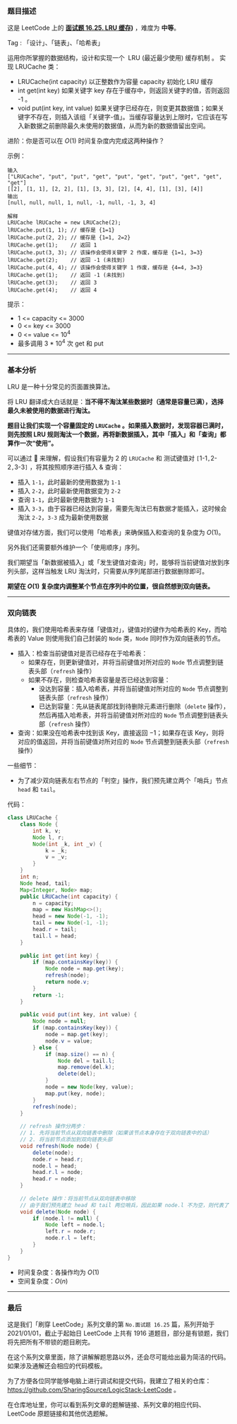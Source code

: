 ### 题目描述

这是 LeetCode 上的 **[面试题 16.25. LRU 缓存](https://leetcode-cn.com/problems/lru-cache-lcci/solution/gong-shui-san-xie-she-ji-shu-ju-jie-gou-k0iwg/))** ，难度为 **中等**。

Tag : 「设计」、「链表」、「哈希表」




运用你所掌握的数据结构，设计和实现一个  LRU (最近最少使用) 缓存机制 。
实现 LRUCache 类：

* LRUCache(int capacity) 以正整数作为容量 capacity 初始化 LRU 缓存
* int get(int key) 如果关键字 key 存在于缓存中，则返回关键字的值，否则返回 -1 。
* void put(int key, int value) 如果关键字已经存在，则变更其数据值；如果关键字不存在，则插入该组「关键字-值」。当缓存容量达到上限时，它应该在写入新数据之前删除最久未使用的数据值，从而为新的数据值留出空间。

进阶：你是否可以在 $O(1)$ 时间复杂度内完成这两种操作？

示例：
```
输入
["LRUCache", "put", "put", "get", "put", "get", "put", "get", "get", "get"]
[[2], [1, 1], [2, 2], [1], [3, 3], [2], [4, 4], [1], [3], [4]]
输出
[null, null, null, 1, null, -1, null, -1, 3, 4]

解释
LRUCache lRUCache = new LRUCache(2);
lRUCache.put(1, 1); // 缓存是 {1=1}
lRUCache.put(2, 2); // 缓存是 {1=1, 2=2}
lRUCache.get(1);    // 返回 1
lRUCache.put(3, 3); // 该操作会使得关键字 2 作废，缓存是 {1=1, 3=3}
lRUCache.get(2);    // 返回 -1 (未找到)
lRUCache.put(4, 4); // 该操作会使得关键字 1 作废，缓存是 {4=4, 3=3}
lRUCache.get(1);    // 返回 -1 (未找到)
lRUCache.get(3);    // 返回 3
lRUCache.get(4);    // 返回 4
```

提示：
* 1 <= capacity <= 3000
* 0 <= key <= 3000
* 0 <= value <= $10^4$
* 最多调用 3 * $10^4$ 次 get 和 put

---

### 基本分析

LRU 是一种十分常见的页面置换算法。

将 LRU 翻译成大白话就是：**当不得不淘汰某些数据时（通常是容量已满），选择最久未被使用的数据进行淘汰。**

**题目让我们实现一个容量固定的 `LRUCache` 。如果插入数据时，发现容器已满时，则先按照 LRU 规则淘汰一个数据，再将新数据插入，其中「插入」和「查询」都算作一次“使用”。**

可以通过 🌰 来理解，假设我们有容量为 $2$ 的 `LRUCache` 和 测试键值对 `[`1-1`,`2-2`,`3-3`]` ，将其按照顺序进行插入 & 查询：
* 插入 `1-1`，此时最新的使用数据为 `1-1`
* 插入 `2-2`，此时最新使用数据变为 `2-2`
* 查询 `1-1`，此时最新使用数据为 `1-1`
* 插入 `3-3`，由于容器已经达到容量，需要先淘汰已有数据才能插入，这时候会淘汰 `2-2`，`3-3` 成为最新使用数据

键值对存储方面，我们可以使用「哈希表」来确保插入和查询的复杂度为 $O(1)$。

另外我们还需要额外维护一个「使用顺序」序列。

我们期望当「新数据被插入」或「发生键值对查询」时，能够将当前键值对放到序列头部，这样当触发 LRU 淘汰时，只需要从序列尾部进行数据删除即可。

**期望在 $O(1)$ 复杂度内调整某个节点在序列中的位置，很自然想到双向链表。**

----

### 双向链表

具体的，我们使用哈希表来存储「键值对」，键值对的键作为哈希表的 Key，而哈希表的 Value 则使用我们自己封装的 `Node` 类，`Node` 同时作为双向链表的节点。

* 插入：检查当前键值对是否已经存在于哈希表：
  * 如果存在，则更新键值对，并将当前键值对所对应的 `Node` 节点调整到链表头部（`refresh` 操作）
  * 如果不存在，则检查哈希表容量是否已经达到容量：
    * 没达到容量：插入哈希表，并将当前键值对所对应的 `Node` 节点调整到链表头部（`refresh` 操作）
    * 已达到容量：先从链表尾部找到待删除元素进行删除（`delete` 操作），然后再插入哈希表，并将当前键值对所对应的 `Node` 节点调整到链表头部（`refresh` 操作）
* 查询：如果没在哈希表中找到该 Key，直接返回 $-1$；如果存在该 Key，则将对应的值返回，并将当前键值对所对应的 `Node` 节点调整到链表头部（`refresh` 操作）

一些细节：

* 为了减少双向链表左右节点的「判空」操作，我们预先建立两个「哨兵」节点 `head` 和 `tail`。

代码：
```java
class LRUCache {
    class Node {
        int k, v;
        Node l, r;
        Node(int _k, int _v) {
            k = _k;
            v = _v;
        }
    }
    int n;
    Node head, tail;
    Map<Integer, Node> map;
    public LRUCache(int capacity) {
        n = capacity;
        map = new HashMap<>();
        head = new Node(-1, -1);
        tail = new Node(-1, -1);
        head.r = tail;
        tail.l = head;
    }
    
    public int get(int key) {
        if (map.containsKey(key)) {
            Node node = map.get(key);
            refresh(node);
            return node.v;
        } 
        return -1;
    }
    
    public void put(int key, int value) {
        Node node = null;
        if (map.containsKey(key)) {
            node = map.get(key);
            node.v = value;
        } else {
            if (map.size() == n) {
                Node del = tail.l;
                map.remove(del.k);
                delete(del);
            }
            node = new Node(key, value);
            map.put(key, node);
        }
        refresh(node);
    }
	
    // refresh 操作分两步：
    // 1. 先将当前节点从双向链表中删除（如果该节点本身存在于双向链表中的话）
    // 2. 将当前节点添加到双向链表头部
    void refresh(Node node) {
        delete(node);
        node.r = head.r;
        node.l = head;
        head.r.l = node;
        head.r = node;
    }
	
    // delete 操作：将当前节点从双向链表中移除
    // 由于我们预先建立 head 和 tail 两位哨兵，因此如果 node.l 不为空，则代表了 node 本身存在于双向链表（不是新节点）
    void delete(Node node) {
        if (node.l != null) {
            Node left = node.l;
            left.r = node.r;
            node.r.l = left;
        }
    }
}
```
* 时间复杂度：各操作均为 $O(1)$
* 空间复杂度：$O(n)$

---

### 最后

这是我们「刷穿 LeetCode」系列文章的第 `No.面试题 16.25` 篇，系列开始于 2021/01/01，截止于起始日 LeetCode 上共有 1916 道题目，部分是有锁题，我们将先把所有不带锁的题目刷完。

在这个系列文章里面，除了讲解解题思路以外，还会尽可能给出最为简洁的代码。如果涉及通解还会相应的代码模板。

为了方便各位同学能够电脑上进行调试和提交代码，我建立了相关的仓库：https://github.com/SharingSource/LogicStack-LeetCode 。

在仓库地址里，你可以看到系列文章的题解链接、系列文章的相应代码、LeetCode 原题链接和其他优选题解。

